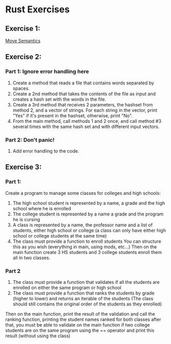 # Rust Exercises

## Exercise 1: 
[Move Semantics](https://github.com/rust-lang/rustlings/tree/rustlings-1#move-semantics)
## Exercise 2: 
### Part 1: Ignore error handling here
1. Create a method that reads a file that contains words separated by spaces.
2. Create a 2nd method that takes the contents of the file as input and creates a hash set with the words in the file.
3. Create a 3rd method that receives 2 parameters, the hashset from method 2, and a vector of strings. For each string in the vector, print "Yes" if it's present in the hashset, otherwise, print "No".
4. From the main method, call methods 1 and 2 once, and call method #3 several times with the same hash set and with different input vectors.
### Part 2: Don't panic!
1. Add error handling to the code.

## Exercise 3:
### Part 1:
Create a program to manage some classes for colleges and high schools:

1. The high school student is represented by a name, a grade and the high school where he is enrolled
2. The college student is represented by a name a grade and the program he is cursing
3. A class is represented by a name, the professor name and a list of students, either high school or college (a class can only have either high school or college students at the same time)
4. The class must provide a function to enroll students
You can structure this as you wish (everything in main, using mods, etc...)
Then on the main function create 3 HS students and 3 college students enroll them all in two classes.

### Part 2
1. The class must provide a function that validates if all the students are enrolled on either the same program or high school 
2. The class must provide a function that ranks the students by grade (higher to lower) and returns an iterable of the students (The class should still contains the original order of the students as they enrolled)

Then on the main function, print the result of the validation and call the ranking function, printing the student names ranked for both classes
after that, you must be able to validate on the main function if two college students are on the same program using the == operator and print this result (without using the class)